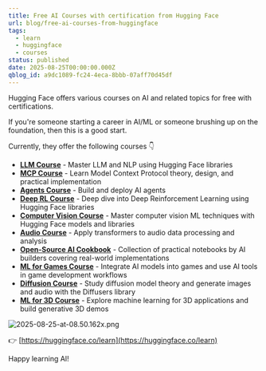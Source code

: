 ```yaml
---
title: Free AI Courses with certification from Hugging Face
url: blog/free-ai-courses-from-huggingface
tags:
  - learn
  - huggingface
  - courses
status: published
date: 2025-08-25T00:00:00.000Z
qblog_id: a9dc1089-fc24-4eca-8bbb-07aff70d45df
---
```


Hugging Face offers various courses on AI and related topics for free with certifications.

If you're someone starting a career in AI/ML or someone brushing up on the foundation, then this is a good start.

Currently, they offer the following courses 👇
- **[LLM Course](https://huggingface.co/learn/llm-course/chapter1/1)** - Master LLM and NLP using Hugging Face libraries
- **[MCP Course](https://huggingface.co/learn/mcp-course/en/unit0/introduction)** - Learn Model Context Protocol theory, design, and practical implementation
- **[Agents Course](https://huggingface.co/learn/agents-course/en/unit0/introduction)** - Build and deploy AI agents
- **[Deep RL Course](https://huggingface.co/learn/deep-rl-course)** - Deep dive into Deep Reinforcement Learning using Hugging Face libraries
- **[Computer Vision Course](https://huggingface.co/learn/computer-vision-course)** - Master computer vision ML techniques with Hugging Face models and libraries
- **[Audio Course](https://huggingface.co/learn/audio-course)** - Apply transformers to audio data processing and analysis
- **[Open-Source AI Cookbook](https://huggingface.co/learn/cookbook)** - Collection of practical notebooks by AI builders covering real-world implementations
- **[ML for Games Course](https://huggingface.co/learn/ml-for-games-course)** - Integrate AI models into games and use AI tools in game development workflows
- **[Diffusion Course](https://huggingface.co/learn/diffusion-course/en/unit0/1)** - Study diffusion model theory and generate images and audio with the Diffusers library
- **[ML for 3D Course](https://huggingface.co/learn/ml-for-3d-course/en/unit0/introduction)** - Explore machine learning for 3D applications and build generative 3D demos

![2025-08-25-at-08.50.162x.png](https://images.nesin.io/f_auto,q_auto/qblog/AIEngineerGuide/2025-08/ust1s7hg3zeb8id0gse5)

👉 [https://huggingface.co/learn](https://huggingface.co/learn)

Happy learning AI!